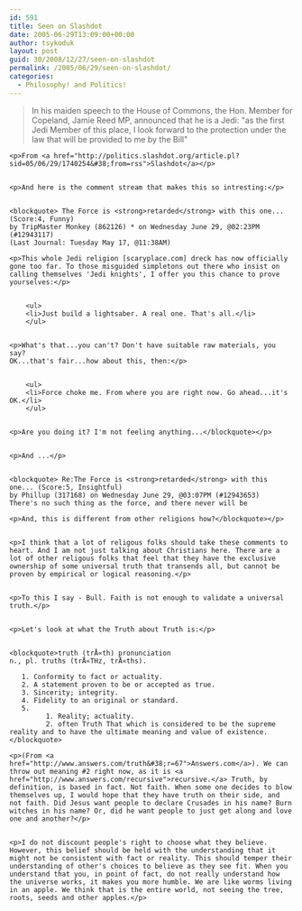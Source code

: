```yaml
---
id: 591
title: Seen on Slashdot
date: 2005-06-29T13:09:00+00:00
author: tsykoduk
layout: post
guid: 30/2008/12/27/seen-on-slashdot
permalink: /2005/06/29/seen-on-slashdot/
categories:
  - Philosophy! and Politics!
---
```

<blockquote>In his maiden speech to the House of Commons, the Hon. Member for Copeland, Jamie Reed MP, announced that he is a Jedi: "as the first Jedi Member of this place, I look forward to the protection under the law that will be provided to me by the Bill"</blockquote>

	<p>From <a href="http://politics.slashdot.org/article.pl?sid=05/06/29/1740254&#38;from=rss">Slashdot</a></p>


	<p>And here is the comment stream that makes this so intresting:</p>


	<blockquote> The Force is <strong>retarded</strong> with this one... (Score:4, Funny)
	by TripMaster Monkey (862126) * on Wednesday June 29, @02:23PM (#12943117)
	(Last Journal: Tuesday May 17, @11:38AM)

	<p>This whole Jedi religion [scaryplace.com] dreck has now officially gone too far. To those misguided simpletons out there who insist on calling themselves 'Jedi knights', I offer you this chance to prove yourselves:</p>


		<ul>
		<li>Just build a lightsaber. A real one. That's all.</li>
		</ul>


	<p>What's that...you can't? Don't have suitable raw materials, you say?
	OK...that's fair...how about this, then:</p>


		<ul>
		<li>Force choke me. From where you are right now. Go ahead...it's OK.</li>
		</ul>


	<p>Are you doing it? I'm not feeling anything...</blockquote></p>


	<p>And ...</p>


	<blockquote> Re:The Force is <strong>retarded</strong> with this one... (Score:5, Insightful)
	by Phillup (317168) on Wednesday June 29, @03:07PM (#12943653)
	There's no such thing as the force, and there never will be

	<p>And, this is different from other religions how?</blockquote></p>


	<p>I think that a lot of religous folks should take these comments to heart. And I am not just talking about Christians here. There are a lot of other religous folks that feel that they have the exclusive ownership of some universal truth that transends all, but cannot be proven by empirical or logical reasoning.</p>


	<p>To this I say - Bull. Faith is not enough to validate a universal truth.</p>


	<p>Let's look at what the Truth about Truth is:</p>


	<blockquote>truth (trÅ«th) pronunciation
	n., pl. truths (trÅ«THz, trÅ«ths).

	   1. Conformity to fact or actuality.
	   2. A statement proven to be or accepted as true.
	   3. Sincerity; integrity.
	   4. Fidelity to an original or standard.
	   5.
	         1. Reality; actuality.
	         2. often Truth That which is considered to be the supreme reality and to have the ultimate meaning and value of existence.</blockquote>

	<p>(From <a href="http://www.answers.com/truth&#38;r=67">Answers.com</a>). We can throw out meaning #2 right now, as it is <a href="http://www.answers.com/recursive">recursive.</a> Truth, by definition, is based in fact. Not faith. When some one decides to blow themselves up, I would hope that they have truth on their side, and not faith. Did Jesus want people to declare Crusades in his name? Burn witches in his name? Or, did he want people to just get along and love one and another?</p>


	<p>I do not discount people's right to choose what they believe. However, this belief should be held with the understanding that it might not be consistent with fact or reality. This should temper their understanding of other's choices to believe as they see fit. When you understand that you, in point of fact, do not really understand how the universe works, it makes you more humble. We are like worms living in an apple. We think that is the entire world, not seeing the tree, roots, seeds and other apples.</p>